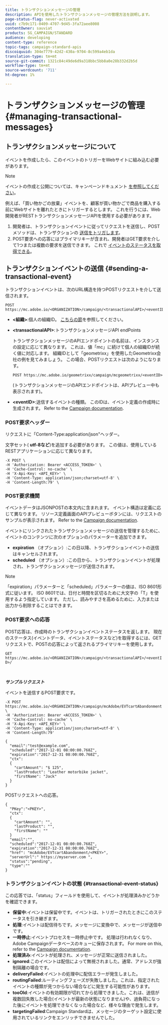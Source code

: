 ```yaml
---
title: トランザクションメッセージの管理
description: APIを使用したトランザクションメッセージの管理方法を説明します。
page-status-flag: never-activated
uuid: c7b9c171-0409-4707-9d45-3fa72aee8008
contentOwner: sauviat
products: SG_CAMPAIGN/STANDARD
audience: developing
content-type: reference
topic-tags: campaign-standard-apis
discoiquuid: 304e7779-42d2-430a-9704-8c599a4eb1da
translation-type: tm+mt
source-git-commit: 1321c84c49de6d9a318bbc5bb8a0e28b332d2b5d
workflow-type: tm+mt
source-wordcount: '711'
ht-degree: 1%

---
```



# トランザクションメッセージの管理 {#managing-transactional-messages}

## トランザクションメッセージについて

イベントを作成したら、このイベントのトリガーをWebサイトに組み込む必要があります。

>[!NOTE]
>
>イベントの作成と公開については、キャンペーンドキュメント [を参照してください](https://helpx.adobe.com/campaign/standard/administration/using/configuring-transactional-messaging.html)。

例えば、「買い物かごの放棄」イベントを、顧客が買い物かごで商品を購入する前にWebサイトを離れたときにトリガーするとします。 これを行うには、Web開発者がRESTトランザクションメッセージAPIを使用する必要があります。

1. 開発者は、トランザクションイベントに従ってリクエストを送信し、POSTメソッドは、トランザクションの [送信をトリガします](#sending-a-transactional-event)。
1. POST要求への応答にはプライマリキーが含まれ、開発者はGET要求を介して1つまたは複数の要求を送信できます。 これで [イベントのステータスを取得できる](#transactional-event-status)。

## トランザクションイベントの送信 {#sending-a-transactional-event}

トランザクションイベントは、次のURL構造を持つPOSTリクエストを介して送信されます。

```
POST https://mc.adobe.io/<ORGANIZATION>/campaign/<transactionalAPI>/<eventID>
```

* **&lt;組織>**:個人の組織ID。 [こちらの節](../../api/using/must-read.md)を参照してください。

* **&lt;transactionalAPI>**:トランザクションメッセージAPI endPoints

   トランザクションメッセージのAPIエンドポイントの名前は、インスタンスの設定に応じて異なります。 これは、値「mc」に続けて個人の組織IDが続く値に対応します。 組織IDとして「geometrixx」を使用したGeometrixx会社の例を見てみましょう。 この場合、POSTリクエストは次のようになります。

   `POST https://mc.adobe.io/geometrixx/campaign/mcgeometrixx/<eventID>`

   (トランザクションメッセージのAPIエンドポイントは、APIプレビュー中も表示されます)。

* **&lt;eventID>**:送信するイベントの種類。 このIDは、イベント定義の作成時に生成されます。 Refer to the [Campaign documentation](https://helpx.adobe.com/campaign/standard/administration/using/configuring-transactional-messaging.html).

### POST要求ヘッダー

リクエストに「Content-Type:application/json&quot;ヘッダー。

文字セット( **utf-8など**)を追加する必要があります。 この値は、使用しているRESTアプリケーションに応じて異なります。

```
-X POST \
-H 'Authorization: Bearer <ACCESS_TOKEN>' \
-H 'Cache-Control: no-cache' \
-H 'X-Api-Key: <API_KEY>' \
-H 'Content-Type: application/json;charset=utf-8' \
-H 'Content-Length:79' \
```

### POST要求機関

イベントデータはJSONPOSTの本文内に含まれます。 イベント構造は定義に応じて異なります。 リソース定義画面のAPIプレビューボタンには、リクエストのサンプルが表示されます。 Refer to the [Campaign documentation](https://helpx.adobe.com/campaign/standard/administration/using/configuring-transactional-messaging.html).

イベントにリンクされたトランザクションメッセージの送信を管理するために、イベントのコンテンツに次のオプションのパラメーターを追加できます。

* **expiration** （オプション）:この日以降、トランザクションイベントの送信はキャンセルされます。
* **scheduled** （オプション）:この日から、トランザクションイベントが処理され、トランザクションメッセージが送信されます。

>[!NOTE]
>
>「expiration」パラメーターと「scheduled」パラメーターの値は、ISO 8601形式に従います。 ISO 8601では、日付と時間を区切るために大文字の「T」を使用するよう指定しています。 ただし、読みやすさを高めるために、入力または出力から削除することはできます。

### POST要求への応答

POST応答は、作成時のトランザクションイベントステータスを返します。 現在のステータス(イベントデータ、イベントステータスなど)を取得するには、GETリクエストで、POSTの応答によって返されるプライマリキーを使用します。

`GET https://mc.adobe.io/<ORGANIZATION>/campaign/<transactionalAPI>/<eventID>/`

<br/>

***サンプルリクエスト***

イベントを送信するPOST要求です。

```
-X POST https://mc.adobe.io/<ORGANIZATION>/campaign/mcAdobe/EVTcartAbandonment \
-H 'Authorization: Bearer <ACCESS_TOKEN>' \
-H 'Cache-Control: no-cache' \
-H 'X-Api-Key: <API_KEY>' \
-H 'Content-Type: application/json;charset=utf-8' \
-H 'Content-Length:79'

{
  "email":"test@example.com",
  "scheduled":"2017-12-01 08:00:00.768Z",
  "expiration":"2017-12-31 08:00:00.768Z",
  "ctx":
  {
    "cartAmount": "$ 125",
    "lastProduct": "Leather motorbike jacket",
    "firstName": "Jack"
  }
}
```

POSTリクエストへの応答。

```
{
  "PKey":"<PKEY>",
  "ctx":
  {
    "cartAmount": "",
    "lastProduct": "",
    "firstName": ""
  }
  "email":"",
  "scheduled":"2017-12-01 08:00:00.768Z",
  "expiration":"2017-12-31 08:00:00.768Z",
  "href": "mcAdobe/EVTcartAbandonment/<PKEY>",
  "serverUrl":" https://myserver.com ",
  "status":"pending",
  "type":""
}
```

### トランザクションイベントの状態 {#transactional-event-status}

この応答では、「status」フィールドを使用して、イベントが処理済みかどうかを確認できます。

* **保留中**:イベントは保留中です。イベントは、トリガーされたときにこのステータスを引き継ぎます。
* **処理**:イベントは配信待ちです。メッセージに変換中で、メッセージが送信中です。
* **一時停止**:イベントプロセスを一時停止中です。 処理は行われなくなり、Adobe Campaignデータベースのキューに保存されます。 For more on this, refer to the [Campaign documentation](https://helpx.adobe.com/campaign/standard/channels/using/event-transactional-messages.html#unpublishing-a-transactional-message).
* **処理済み**:イベントが処理され、メッセージが正常に送信されました。
* **ignored**:このイベントは配信によって無視されました。通常、アドレスが強制隔離の場合です。
* **deliveryFailed**:イベントの処理中に配信エラーが発生しました。
* **routingFailed**:ルーティングフェーズが失敗しました。これは、指定されたイベントの種類が見つからない場合などに発生する可能性があります。
* **tooOld**:イベントの有効期限が切れてから処理できました。これは、送信が複数回失敗した場合(イベントが最新の状態になりません)や、過負荷になった後にイベントを処理できなくなった場合など、様々な理由で発生します。
* **targetingFailed**:Campaign Standardは、メッセージのターゲット設定に使用されているリンクをエンリッチできませんでした。

